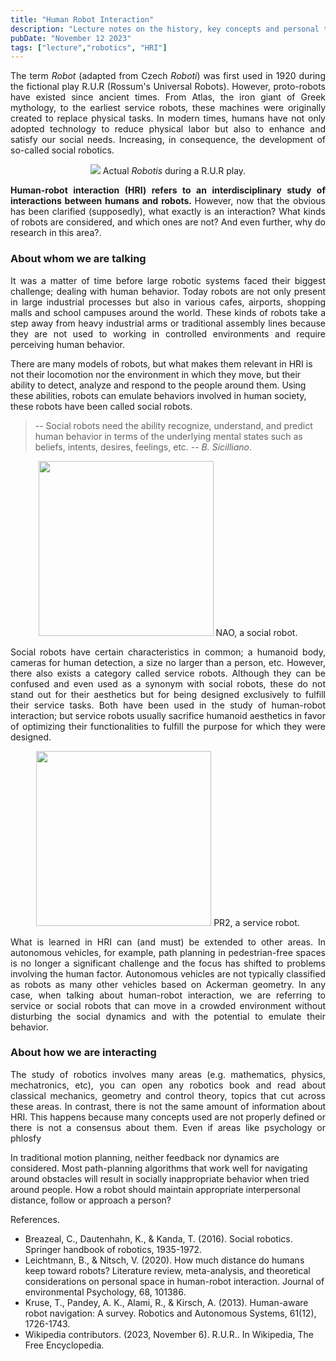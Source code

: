 ```yaml
---
title: "Human Robot Interaction"
description: "Lecture notes on the history, key concepts and personal thoughts about human-robot interaction from a robotic perspective."
pubDate: "November 12 2023"
tags: ["lecture","robotics", "HRI"]
---
```


<p align="justify"> 
The term <em>Robot</em> (adapted from Czech <em>Roboti</em>) was first used in 1920 during the fictional play R.U.R (Rossum's Universal Robots). However, proto-robots have existed since ancient times. From Atlas, the iron giant of Greek mythology, to the earliest service robots, these machines were originally created to replace physical tasks. 
In modern times, humans have not only adopted technology to reduce physical labor but also to enhance and satisfy our social needs. Increasing, in consequence, the development of so-called social robotics.
</p>

<p align="center">
<img src="https://upload.wikimedia.org/wikipedia/commons/thumb/8/87/Capek_play.jpg/375px-Capek_play.jpg">
Actual <em>Robotis</em> during a R.U.R play.
</p>

<p align="justify"> 
<b>Human-robot interaction (HRI) refers to an interdisciplinary study of interactions between humans and robots. </b> However, now that the obvious has been clarified (supposedly), what exactly is an interaction? What kinds of robots are considered, and which ones are not? And even further, why do research in this area?.
</p>

<a id="item-one"></a>
### About whom we are talking

<p align="justify"> 
It was a matter of time before large robotic systems faced their biggest challenge; dealing with human behavior. Today robots are not only present in large industrial processes but also in various cafes, airports, shopping malls and school campuses around the world. These kinds of robots take a step away from heavy industrial arms or traditional assembly lines because they are not used to working in controlled environments and require perceiving human behavior.

There are many models of robots, but what makes them relevant in HRI is not their locomotion nor the environment in which they move, but their ability to detect, analyze and respond to the people around them. Using these abilities, robots can emulate behaviors involved in human society, these robots have been called social robots.
</p>

> -- Social robots need the ability recognize, understand, and predict human behavior in terms of the underlying mental states such as beliefs, intents, desires, feelings, etc.
> -- <cite>B. Sicilliano</cite>.

<p align="center">
<img src="https://upload.wikimedia.org/wikipedia/commons/thumb/4/47/Nao_Robot_%28Robocup_2016%29.jpg/270px-Nao_Robot_%28Robocup_2016%29.jpg" height="280">
NAO, a social robot.
</p>

<p align="justify"> 
Social robots have certain characteristics in common; a humanoid body, cameras for human detection, a size no larger than a person, etc. However, there also exists a category called service robots. Although they can be confused and even used as a synonym with social robots, these do not stand out for their aesthetics but for being designed exclusively to fulfill their service tasks. Both have been used in the study of human-robot interaction; but service robots usually sacrifice humanoid aesthetics in favor of optimizing their functionalities to fulfill the purpose for which they were designed.
</p>

<p align="center">
<img src="https://cdn.sanity.io/images/7p2whiua/production/4d87abeb9717993e461845fbe556916b6f064e14-1200x1000.jpg" height="280">
PR2, a service robot.
</p>

<p align="justify"> 
What is learned in HRI can (and must) be extended to other areas. In autonomous vehicles, for example, path planning in pedestrian-free spaces is no longer a significant challenge and the focus has shifted to problems involving the human factor. Autonomous vehicles are not typically classified as robots as many other vehicles based on Ackerman geometry. In any case, when talking about human-robot interaction, we are referring to service or social robots that can move in a crowded environment without disturbing the social dynamics and with the potential to emulate their behavior.
</p>

### About how we are interacting

<p align="justify"> 
The study of robotics involves many areas (e.g. mathematics, physics, mechatronics, etc), you can open any robotics book and read about classical mechanics, geometry and control theory, topics that cut across these areas. In contrast, there is not the same amount of information about HRI. This happens because many concepts used are not properly defined or there is not a consensus about them. Even if areas like psychology or phlosfy 


In traditional motion planning, neither feedback nor dynamics are considered.   Most path-planning algorithms that work well for navigating around obstacles will result in socially inappropriate behavior when tried around people. How a robot should maintain appropriate interpersonal distance, follow or approach a person?
</p>

References.

- Breazeal, C., Dautenhahn, K., & Kanda, T. (2016). Social robotics. Springer handbook of robotics, 1935-1972.
- Leichtmann, B., & Nitsch, V. (2020). How much distance do humans keep toward robots? Literature review, meta-analysis, and theoretical considerations on personal space in human-robot interaction. Journal of environmental Psychology, 68, 101386.
- Kruse, T., Pandey, A. K., Alami, R., & Kirsch, A. (2013). Human-aware robot navigation: A survey. Robotics and Autonomous Systems, 61(12), 1726-1743.
- Wikipedia contributors. (2023, November 6). R.U.R.. In Wikipedia, The Free Encyclopedia.